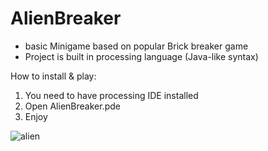 # AlienBreaker 
- basic Minigame based on popular Brick breaker game 
- Project is built in processing language (Java-like syntax) 

How to install & play: 
1. You need to have processing IDE installed 
2. Open AlienBreaker.pde
3. Enjoy


![alien](https://user-images.githubusercontent.com/82606132/144927842-56be878b-872d-4549-ac10-418a3e4f64df.jpg)

